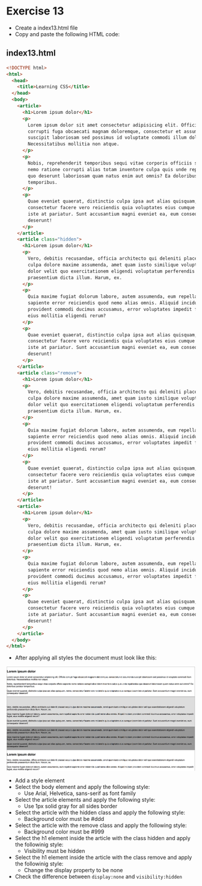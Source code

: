# Exercise 13

- Create a index13.html file
- Copy and paste the following HTML code:

## index13.html

```html
<!DOCTYPE html>
<html>
  <head>
    <title>Learning CSS</title>
  </head>
  <body>
    <article>
      <h1>Lorem ipsum dolor</h1>
      <p>
        Lorem ipsum dolor sit amet consectetur adipisicing elit. Officiis
        corrupti fuga obcaecati magnam doloremque, consectetur et assumenda
        suscipit laboriosam sed possimus id voluptate commodi illum doloribus.
        Necessitatibus mollitia non atque.
      </p>
      <p>
        Nobis, reprehenderit temporibus sequi vitae corporis officiis sapiente
        nemo ratione corrupti alias totam inventore culpa quis unde repellendus
        quo deserunt laboriosam quam natus enim aut omnis? Ea doloribus pariatur
        temporibus.
      </p>
      <p>
        Quae eveniet quaerat, distinctio culpa ipsa aut alias quisquam, nemo,
        consectetur facere vero reiciendis quia voluptates eius cumque ipsam
        iste at pariatur. Sunt accusantium magni eveniet ea, eum consequatur
        deserunt!
      </p>
    </article>
    <article class="hidden">
      <h1>Lorem ipsum dolor</h1>
      <p>
        Vero, debitis recusandae, officia architecto qui deleniti placeat sequi
        culpa dolore maxime assumenda, amet quam iusto similique voluptates
        dolor velit quo exercitationem eligendi voluptatum perferendis
        praesentium dicta illum. Harum, ex.
      </p>
      <p>
        Quia maxime fugiat dolorum labore, autem assumenda, eum repellat
        sapiente error reiciendis quod nemo alias omnis. Aliquid incidunt
        provident commodi ducimus accusamus, error voluptates impedit fugiat,
        eius mollitia eligendi rerum?
      </p>
      <p>
        Quae eveniet quaerat, distinctio culpa ipsa aut alias quisquam, nemo,
        consectetur facere vero reiciendis quia voluptates eius cumque ipsam
        iste at pariatur. Sunt accusantium magni eveniet ea, eum consequatur
        deserunt!
      </p>
    </article>
    <article class="remove">
      <h1>Lorem ipsum dolor</h1>
      <p>
        Vero, debitis recusandae, officia architecto qui deleniti placeat sequi
        culpa dolore maxime assumenda, amet quam iusto similique voluptates
        dolor velit quo exercitationem eligendi voluptatum perferendis
        praesentium dicta illum. Harum, ex.
      </p>
      <p>
        Quia maxime fugiat dolorum labore, autem assumenda, eum repellat
        sapiente error reiciendis quod nemo alias omnis. Aliquid incidunt
        provident commodi ducimus accusamus, error voluptates impedit fugiat,
        eius mollitia eligendi rerum?
      </p>
      <p>
        Quae eveniet quaerat, distinctio culpa ipsa aut alias quisquam, nemo,
        consectetur facere vero reiciendis quia voluptates eius cumque ipsam
        iste at pariatur. Sunt accusantium magni eveniet ea, eum consequatur
        deserunt!
      </p>
    </article>
    <article>
      <h1>Lorem ipsum dolor</h1>
      <p>
        Vero, debitis recusandae, officia architecto qui deleniti placeat sequi
        culpa dolore maxime assumenda, amet quam iusto similique voluptates
        dolor velit quo exercitationem eligendi voluptatum perferendis
        praesentium dicta illum. Harum, ex.
      </p>
      <p>
        Quia maxime fugiat dolorum labore, autem assumenda, eum repellat
        sapiente error reiciendis quod nemo alias omnis. Aliquid incidunt
        provident commodi ducimus accusamus, error voluptates impedit fugiat,
        eius mollitia eligendi rerum?
      </p>
      <p>
        Quae eveniet quaerat, distinctio culpa ipsa aut alias quisquam, nemo,
        consectetur facere vero reiciendis quia voluptates eius cumque ipsam
        iste at pariatur. Sunt accusantium magni eveniet ea, eum consequatur
        deserunt!
      </p>
    </article>
  </body>
</html>
```

- After applying all styles the document must look like this:

![Ex 13](../../../resources/exercises/css/results/ex_13.png)

- Add a style element
- Select the body element and apply the following style:
  - Use Arial, Helvetica, sans-serif as font family
- Select the article elements and apply the following style:
  - Use 1px solid gray for all sides border
- Select the article with the hidden class and apply the following style:
  - Background color must be #ddd
- Select the article with the remove class and apply the following style:
  - Background color must be #999
- Select the h1 element inside the article with the class hidden and apply the followinig style:
  - Visibility must be hidden
- Select the h1 element inside the article with the class remove and apply the followinig style:
  - Change the display property to be none
- Check the difference between `display:none` and `visibility:hidden`

